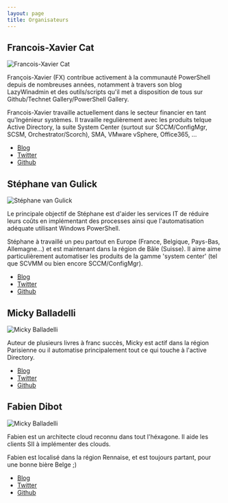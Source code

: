 ```yaml
---
layout: page
title: Organisateurs
---
```


## Francois-Xavier Cat

![Francois-Xavier Cat](https://github.com/lazywinadmin.png)

François-Xavier (FX) contribue activement à la communauté PowerShell depuis de nombreuses années, notamment à travers son blog LazyWinadmin et des outils/scripts qu'il met a disposition de tous sur Github/Technet Gallery/PowerShell Gallery.

Francois-Xavier travaille actuellement dans le secteur financier en tant qu'Ingénieur systèmes.
Il travaille regulièrement avec les produits telque Active Directory, la suite System Center (surtout sur SCCM/ConfigMgr, SCSM, Orchestrator/Scorch), SMA, VMware vSphere, Office365, ...

* [Blog](https://lazywinadmin.github.io)
* [Twitter](https://twitter.com/lazywinadm)
* [Github](https://github.com/lazywinadmin)

## Stéphane van Gulick

![Stéphane van Gulick](https://github.com/stephanevg.png)

Le principale objectif de Stéphane est d'aider les services IT de réduire leurs coûts en implémentant des processes ainsi que l'automatisation adéquate utilisant Windows PowerShell.

Stéphane à travaillé un peu partout en Europe (France, Belgique, Pays-Bas, Allemagne...) et est maintenant dans la région de Bâle (Suisse). Il aime aime particulièrement automatiser les produits de la gamme 'system center' (tel que SCVMM ou bien encore SCCM/ConfigMgr).

* [Blog](http://www.powershelldistrict.com/)
* [Twitter](https://twitter.com/stephanevg)
* [Github](https://github.com/stephanevg)

## Micky Balladelli

![Micky Balladelli](https://github.com/MickyBalladelli.png)

Auteur de plusieurs livres à franc succès, Micky est actif dans la région Parisienne ou il automatise principalement tout ce qui touche à l'active Directory.

* [Blog](http://www.balladelli.com/)
* [Twitter](https://twitter.com/mickyballadelli)
* [Github](https://github.com/mickyballadelli)

## Fabien Dibot

![Micky Balladelli](https://github.com/fabiendibot.png)

Fabien est un architecte cloud reconnu dans tout l'héxagone. Il aide les clients SII à implémenter des clouds.

Fabien est localisé dans la région Rennaise, et est toujours partant, pour une bonne bière Belge ;)

* [Blog](https://pwrshell.net/)
* [Twitter](https://twitter.com/fdibot)
* [Github](https://github.com/fabiendibot)